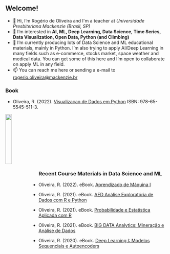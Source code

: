 ## Welcome!

- 👋 Hi, I’m Rogério de Oliveira and I'm a teacher at *Universidade Presbiteriana Mackenzie (Brasil, SP)*  
- 👀 I’m interested in **AI, ML, Deep Learning, Data Science, Time Series, Data Visualization, Open Data, Python (and Climbing)**
- 🌱 I’m currently producing lots of Data Science and ML educational materials, mainly in Python. I’m also trying to apply AI/Deep Learning in many fields such as e-commerce, stocks market, space weather and medical data. You can get some of this here and I’m open to collaborate on apply ML in any field.
- 📫 You can reach me here or sending a e-mail to rogerio.oliveira@mackenzie.br


### Book

- Oliveira, R. (2022). [Visualizacao de Dados em Python](https://github.com/Rogerio-mack/Visualizacao-de-Dados-em-Python) ISBN: 978-65-5545-511-3.
<p>
  <img src="https://github.com/Rogerio-mack/Visualizacao-de-Dados-em-Python/raw/main/figuras/capas/1.png" width="20%" align="left"/>
</p>

<br>
<br>
<br>
<br>
<br>
<br>
<br>
<br>
<br>

### Recent Course Materials in Data Science and ML

- Oliveira, R. (2022). eBook. [Aprendizado de Máquina I](https://github.com/Rogerio-mack/Machine-Learning-I)   

- Oliveira, R. (2021). eBook. [AED Análise Exploratória de Dados com R e Python](https://github.com/Rogerio-mack/Analise_Exploratoria_de_Dados)  

- Oliveira, R. (2021). eBook. [Probabilidade e Estatística Aplicada com R](https://github.com/Rogerio-mack/Probabilidade-Estatistica-Aplicada-R)

- Oliveira, R. (2021). eBook. [BIG DATA Analytics: Mineração e Análise de Dados](https://github.com/Rogerio-mack/BIG_DATA_Analytics_Mineracao_e_Analise_de_Dados)   

- Oliveira, R. (2020). eBook. [Deep Learning I: Modelos Sequenciais e Autoencoders](https://github.com/Rogerio-mack/Deep-Learning-I)  

<!---
Rogerio-mack/Rogerio-mack is a ✨ special ✨ repository because its `README.md` (this file) appears on your GitHub profile.
You can click the Preview link to take a look at your changes.
--->
